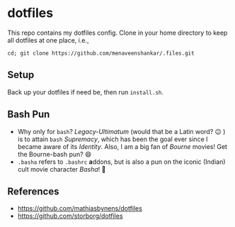 # dotfiles
This repo contains my dotfiles config. Clone in your home directory to keep all dotfiles at one place, i.e.,
```
cd; git clone https://github.com/menaveenshankar/.files.git
```

## Setup
Back up your dotfiles if need be, then run ```install.sh```.

## Bash Pun
* Why only for ```bash```? *Legacy-Ultimatum* (would that be a Latin word? :wink: ) is to attain ```bash``` *Supremacy*, which has been the goal ever since I became aware of its *Identity*.  Also,
I am a big fan of *Bourne* movies! Get the Bourne-bash pun? :smile:
* ```.basha``` refers to ```.bashrc``` **a**ddons, but is also a pun on the iconic (Indian) cult movie character *Basha*! :star2:

## References
* https://github.com/mathiasbynens/dotfiles
* https://github.com/storborg/dotfiles